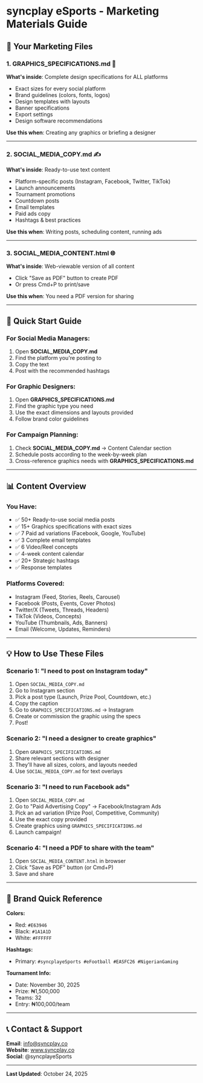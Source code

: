 # syncplay eSports - Marketing Materials Guide

## 📁 Your Marketing Files

### 1. **GRAPHICS_SPECIFICATIONS.md** 📐
**What's inside**: Complete design specifications for ALL platforms
- Exact sizes for every social platform
- Brand guidelines (colors, fonts, logos)
- Design templates with layouts
- Banner specifications
- Export settings
- Design software recommendations

**Use this when**: Creating any graphics or briefing a designer

---

### 2. **SOCIAL_MEDIA_COPY.md** ✍️
**What's inside**: Ready-to-use text content
- Platform-specific posts (Instagram, Facebook, Twitter, TikTok)
- Launch announcements
- Tournament promotions
- Countdown posts
- Email templates
- Paid ads copy
- Hashtags & best practices

**Use this when**: Writing posts, scheduling content, running ads

---

### 3. **SOCIAL_MEDIA_CONTENT.html** 🌐
**What's inside**: Web-viewable version of all content
- Click "Save as PDF" button to create PDF
- Or press Cmd+P to print/save

**Use this when**: You need a PDF version for sharing

---

## 🚀 Quick Start Guide

### For Social Media Managers:
1. Open **SOCIAL_MEDIA_COPY.md**
2. Find the platform you're posting to
3. Copy the text
4. Post with the recommended hashtags

### For Graphic Designers:
1. Open **GRAPHICS_SPECIFICATIONS.md**
2. Find the graphic type you need
3. Use the exact dimensions and layouts provided
4. Follow brand color guidelines

### For Campaign Planning:
1. Check **SOCIAL_MEDIA_COPY.md** → Content Calendar section
2. Schedule posts according to the week-by-week plan
3. Cross-reference graphics needs with **GRAPHICS_SPECIFICATIONS.md**

---

## 📊 Content Overview

### You Have:
- ✅ 50+ Ready-to-use social media posts
- ✅ 15+ Graphics specifications with exact sizes
- ✅ 7 Paid ad variations (Facebook, Google, YouTube)
- ✅ 3 Complete email templates
- ✅ 6 Video/Reel concepts
- ✅ 4-week content calendar
- ✅ 20+ Strategic hashtags
- ✅ Response templates

### Platforms Covered:
- Instagram (Feed, Stories, Reels, Carousel)
- Facebook (Posts, Events, Cover Photos)
- Twitter/X (Tweets, Threads, Headers)
- TikTok (Videos, Concepts)
- YouTube (Thumbnails, Ads, Banners)
- Email (Welcome, Updates, Reminders)

---

## 💡 How to Use These Files

### Scenario 1: "I need to post on Instagram today"
1. Open `SOCIAL_MEDIA_COPY.md`
2. Go to Instagram section
3. Pick a post type (Launch, Prize Pool, Countdown, etc.)
4. Copy the caption
5. Go to `GRAPHICS_SPECIFICATIONS.md` → Instagram
6. Create or commission the graphic using the specs
7. Post!

### Scenario 2: "I need a designer to create graphics"
1. Open `GRAPHICS_SPECIFICATIONS.md`
2. Share relevant sections with designer
3. They'll have all sizes, colors, and layouts needed
4. Use `SOCIAL_MEDIA_COPY.md` for text overlays

### Scenario 3: "I need to run Facebook ads"
1. Open `SOCIAL_MEDIA_COPY.md`
2. Go to "Paid Advertising Copy" → Facebook/Instagram Ads
3. Pick an ad variation (Prize Pool, Competitive, Community)
4. Use the exact copy provided
5. Create graphics using `GRAPHICS_SPECIFICATIONS.md`
6. Launch campaign!

### Scenario 4: "I need a PDF to share with the team"
1. Open `SOCIAL_MEDIA_CONTENT.html` in browser
2. Click "Save as PDF" button (or Cmd+P)
3. Save and share

---

## 🎨 Brand Quick Reference

**Colors:**
- Red: `#E63946`
- Black: `#1A1A1D`
- White: `#FFFFFF`

**Hashtags:**
- Primary: `#syncplayeSports #eFootball #EASFC26 #NigerianGaming`

**Tournament Info:**
- Date: November 30, 2025
- Prize: ₦1,500,000
- Teams: 32
- Entry: ₦100,000/team

---

## 📞 Contact & Support

**Email**: info@syncplay.co  
**Website**: www.syncplay.co  
**Social**: @syncplayeSports

---

**Last Updated**: October 24, 2025

